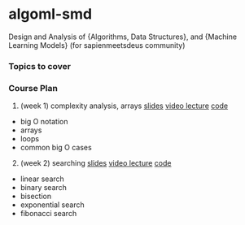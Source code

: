# algoml-smd

Design and Analysis of {Algorithms, Data Structures}, and {Machine Learning Models} (for sapienmeetsdeus community)

### Topics to cover


### Course Plan

1. (week 1) complexity analysis, arrays [slides]() [video lecture]() [code]()
  * big O notation
  * arrays
  * loops
  * common big O cases

2. (week 2) searching [slides]() [video lecture]() [code]()
  * linear search
  * binary search
  * bisection
  * exponential search
  * fibonacci search
